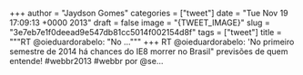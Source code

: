 
+++
author = "Jaydson Gomes"
categories = ["tweet"]
date = "Tue Nov 19 17:09:13 +0000 2013"
draft = false
image = "{TWEET_IMAGE}"
slug = "3e7eb7e1f0deead9e547db81cc5014f002154d8f"
tags = ["tweet"]
title = """RT @oieduardorabelo: "No ..."""
+++
RT @oieduardorabelo: 'No primeiro semestre de 2014 há chances do IE8 morrer no Brasil" previsões de quem entende! #webbr2013 #webbr por @se…
